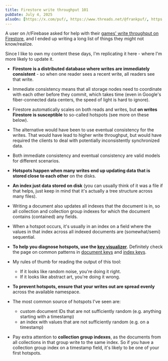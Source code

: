 ```yaml
---
title: Firestore write throughput 101
pubDate: July 4, 2025
alsoOn: [https://x.com/puf/, https://www.threads.net/@frankpuf/, https://bsky.app/profile/puf.io, https://c.im/@puf]
---
```


A user on /r/Firebase asked for help with their [games' write throughput on Firestore](https://www.reddit.com/r/Firebase/comments/1lrjqab/struggling_with_scaling/), and I ended up writing a long list of things they might not know/realize.

Since I like to own my content these days, I'm replicating it here - where I'm more likely to update it.

* **Firestore is a distributed database where writes are immediately consistent** - so when one reader sees a recent write, all readers see that write.
* Immediate consistency means that all storage nodes need to coordinate with each other before they commit, which takes time (even in Google's fiber-connected data centers, the speed of light is hard to ignore).
* Firestore automatically scales on both reads and writes, but **on writes Firestore is susceptible** to so-called hotspots (see more on these below).
* The alternative would have been to use eventual consistency for the writes. That would have lead to higher write throughput, but would have required the clients to deal with potentially inconsistently synchronized data.
* Both immediate consistency and eventual consistency are valid models for different scenarios.

* **Hotspots happen when many writes end up updating data that is stored close to each other** on the disks.
* **An index just data stored on disk** (you can usually think of it was a file if that helps, just keep in mind that it's actually a tree structure across many files).
* Writing a document also updates all indexes that the document is in, so all collection and collection group indexes for which the document contains (contained) any fields.
* When a hotspot occurs, it's usually in an index on a field where the values in that index across all indexed documents are (somewhat/semi) sequential.
* **To help you diagnose hotspots, use the [key visualizer](https://cloud.google.com/firestore/native/docs/key-visualizer)**. Definitely check the page on common patterns in [document keys](https://cloud.google.com/firestore/native/docs/keyvis-patterns) and [index keys](https://cloud.google.com/firestore/native/docs/keyvis-patterns-index).
* My rules of thumb for reading the output of this tool:
  * If it looks like random noise, you're doing it right.
  * If it looks like abstract art, you're doing it wrong.
* **To prevent hotspots, ensure that your writes out are spread evenly** across the available namespace.

* The most common source of hotspots I've seen are:
  * custom document IDs that are not sufficiently random (e.g. anything starting with a timestamp)
  * an index with values that are not sufficiently random (e.g. on a timestamp)
* Pay extra attention to **collection group indexes**, as the documents from all collections in that group write to the same index. So if you have a collection group index on a timestamp field, it's likely to be one of your first hotspots.